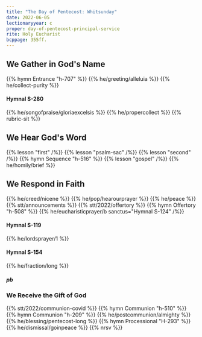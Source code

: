 ```yaml
---
title: "The Day of Pentecost: Whitsunday"
date: 2022-06-05
lectionaryyear: c
proper: day-of-pentecost-principal-service
rite: Holy Eucharist
bcppage: 355ff.
---
```


## We Gather in God's Name
{{% hymn Entrance "h-707" %}}
{{% he/greeting/alleluia %}}
{{% he/collect-purity %}}

#### Hymnal S-280
{{% he/songofpraise/gloriaexcelsis %}}
{{% he/propercollect %}}
{{% rubric-sit %}}

## We Hear God's Word
{{% lesson "first" /%}}
{{% lesson "psalm-sac" /%}}
{{% lesson "second" /%}}
{{% hymn Sequence "h-516" %}}
{{% lesson "gospel" /%}}
{{% he/homily/brief %}}

## We Respond in Faith
{{% he/creed/nicene %}}
{{% he/pop/hearourprayer %}}
{{% he/peace %}}
{{% stt/announcements %}}
{{% stt/2022/offertory %}}
{{% hymn Offertory "h-508" %}}
{{% he/eucharisticprayer/b sanctus="Hymnal S-124" /%}}

#### Hymnal S-119
{{% he/lordsprayer/1 %}}

#### Hymnal S-154
{{% he/fraction/long %}}

##### pb
### We Receive the Gift of God
{{% stt/2022/communion-covid %}}
{{% hymn Communion "h-510" %}}
{{% hymn Communion "h-209" %}}
{{% he/postcommunion/almighty %}}
{{% he/blessing/pentecost-long %}}
{{% hymn Processional "H-293" %}}
{{% he/dismissal/goinpeace %}}
{{% nrsv %}}

